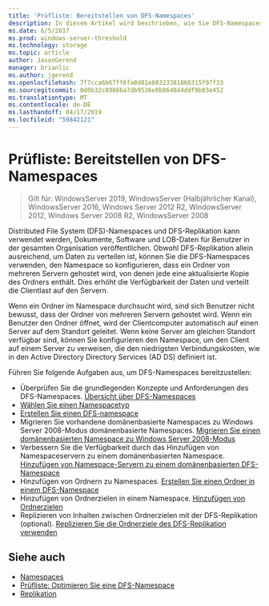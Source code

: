 ```yaml
---
title: 'Prüfliste: Bereitstellen von DFS-Namespaces'
description: In diesem Artikel wird beschrieben, wie Sie DFS-Namespaces konfigurieren und bereitstellen.
ms.date: 6/5/2017
ms.prod: windows-server-threshold
ms.technology: storage
ms.topic: article
author: JasonGerend
manager: brianlic
ms.author: jgerend
ms.openlocfilehash: 7f7cca6b67ff6fa8d81e88323381866315f07f33
ms.sourcegitcommit: 0d0b32c8986ba7db9536e0b8648d4ddf9b03e452
ms.translationtype: MT
ms.contentlocale: de-DE
ms.lasthandoff: 04/17/2019
ms.locfileid: "59842121"
---
```

# <a name="checklist-deploy-dfs-namespaces"></a>Prüfliste: Bereitstellen von DFS-Namespaces

> Gilt für: WindowsServer 2019, WindowsServer (Halbjährlicher Kanal), WindowsServer 2016, Windows Server 2012 R2, WindowsServer 2012, Windows Server 2008 R2, WindowsServer 2008

Distributed File System (DFS)-Namespaces und DFS-Replikation kann verwendet werden, Dokumente, Software und LOB-Daten für Benutzer in der gesamten Organisation veröffentlichen. Obwohl DFS-Replikation allein ausreichend, um Daten zu verteilen ist, können Sie die DFS-Namespaces verwenden, den Namespace so konfigurieren, dass ein Ordner von mehreren Servern gehostet wird, von denen jede eine aktualisierte Kopie des Ordners enthält. Dies erhöht die Verfügbarkeit der Daten und verteilt die Clientlast auf den Servern.

Wenn ein Ordner im Namespace durchsucht wird, sind sich Benutzer nicht bewusst, dass der Ordner von mehreren Servern gehostet wird. Wenn ein Benutzer den Ordner öffnet, wird der Clientcomputer automatisch auf einen Server auf dem Standort geleitet. Wenn keine Server am gleichen Standort verfügbar sind, können Sie konfigurieren den Namespace, um den Client auf einem Server zu verweisen, die den niedrigsten Verbindungskosten, wie in den Active Directory Directory Services (AD DS) definiert ist.

Führen Sie folgende Aufgaben aus, um DFS-Namespaces bereitzustellen:

-   Überprüfen Sie die grundlegenden Konzepte und Anforderungen des DFS-Namespaces.
[Übersicht über DFS-Namespaces](dfs-overview.md)
-   [Wählen Sie einen Namespacetyp](choose-a-namespace-type.md)
-   [Erstellen Sie einen DFS-namespace](create-a-dfs-namespace.md) 
-   Migrieren Sie vorhandene domänenbasierte Namespaces zu Windows Server 2008-Modus domänenbasierte Namespaces. [Migrieren Sie einen domänenbasierten Namespace zu Windows Server 2008-Modus](migrate-a-domain-based-namespace-to-windows-server-2008-mode.md) 
-   Verbessern Sie die Verfügbarkeit durch das Hinzufügen von Namespaceservern zu einem domänenbasierten Namespace. [Hinzufügen von Namespace-Servern zu einem domänenbasierten DFS-Namespace](add-namespace-servers-to-a-domain-based-dfs-namespace.md)
-   Hinzufügen von Ordnern zu Namespaces. [Erstellen Sie einen Ordner in einem DFS-Namespace](create-a-folder-in-a-dfs-namespace.md)
-   Hinzufügen von Ordnerzielen in einem Namespace. [Hinzufügen von Ordnerzielen](add-folder-targets.md)
-   Replizieren von Inhalten zwischen Ordnerzielen mit der DFS-Replikation (optional). [Replizieren Sie die Ordnerziele des DFS-Replikation verwenden](replicate-folder-targets-using-dfs-replication.md)


## <a name="see-also"></a>Siehe auch

-   [Namespaces](https://technet.microsoft.com/library/cc771914(v=ws.11).aspx)
-   [Prüfliste: Optimieren Sie eine DFS-Namespace](checklist-tune-a-dfs-namespace.md)
-   [Replikation](https://technet.microsoft.com/library/cc770278(v=ws.11).aspx)


